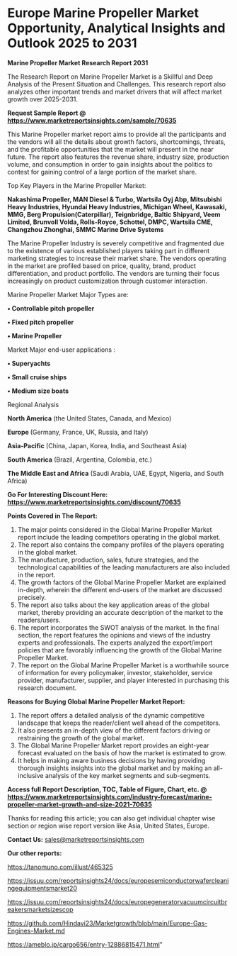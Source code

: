 # Europe Marine Propeller Market Opportunity, Analytical Insights and Outlook 2025 to 2031

<strong>Marine Propeller Market Research Report 2031</strong>

The Research Report on Marine Propeller Market is a Skillful and Deep Analysis of the Present Situation and Challenges. This research report also analyzes other important trends and market drivers that will affect market growth over 2025-2031.

<strong>Request Sample Report @ <a href=https://www.marketreportsinsights.com/sample/70635>https://www.marketreportsinsights.com/sample/70635</a></strong>

This Marine Propeller market report aims to provide all the participants and the vendors will all the details about growth factors, shortcomings, threats, and the profitable opportunities that the market will present in the near future. The report also features the revenue share, industry size, production volume, and consumption in order to gain insights about the politics to contest for gaining control of a large portion of the market share.

Top Key Players in the Marine Propeller Market:

<strong>Nakashima Propeller, MAN Diesel & Turbo, Wartsila Oyj Abp, Mitsubishi Heavy Industries, Hyundai Heavy Industries, Michigan Wheel, Kawasaki, MMG, Berg Propulsion(Caterpillar), Teignbridge, Baltic Shipyard, Veem Limited, Brunvoll Volda, Rolls-Royce, Schottel, DMPC, Wartsila CME, Changzhou Zhonghai, SMMC Marine Drive Systems</strong>

The Marine Propeller Industry is severely competitive and fragmented due to the existence of various established players taking part in different marketing strategies to increase their market share. The vendors operating in the market are profiled based on price, quality, brand, product differentiation, and product portfolio. The vendors are turning their focus increasingly on product customization through customer interaction.

Marine Propeller Market Major Types are:

<strong>• Controllable pitch propeller

• Fixed pitch propeller

• Marine Propeller</strong>

Market Major end-user applications :

<strong>• Superyachts

• Small cruise ships

• Medium size boats</strong>

Regional Analysis

</u><strong><b>North America</b></strong> (the United States, Canada, and Mexico)

<strong><b>Europe </b></strong>(Germany, France, UK, Russia, and Italy)

<strong><b>Asia-Pacific</b></strong> (China, Japan, Korea, India, and Southeast Asia)

<strong><b>South America</b></strong> (Brazil, Argentina, Colombia, etc.)

<strong><b>The Middle East and Africa</b></strong> (Saudi Arabia, UAE, Egypt, Nigeria, and South Africa)

<strong>Go For Interesting Discount Here: <a href=https://www.marketreportsinsights.com/discount/70635>https://www.marketreportsinsights.com/discount/70635</a></strong>

<strong>Points Covered in The Report:</strong>
<ol>
  <li>The major points considered in the Global Marine Propeller Market report include the leading competitors operating in the global market.</li>
  <li>The report also contains the company profiles of the players operating in the global market.</li>
  <li>The manufacture, production, sales, future strategies, and the technological capabilities of the leading manufacturers are also included in the report.</li>
  <li>The growth factors of the Global Marine Propeller Market are explained in-depth, wherein the different end-users of the market are discussed precisely.</li>
  <li>The report also talks about the key application areas of the global market, thereby providing an accurate description of the market to the readers/users.</li>
  <li>The report incorporates the SWOT analysis of the market. In the final section, the report features the opinions and views of the industry experts and professionals. The experts analyzed the export/import policies that are favorably influencing the growth of the Global Marine Propeller Market.</li>
  <li>The report on the Global Marine Propeller Market is a worthwhile source of information for every policymaker, investor, stakeholder, service provider, manufacturer, supplier, and player interested in purchasing this research document.</li>
</ol>
<strong>Reasons for Buying Global Marine Propeller Market Report:</strong>

<ol>
  <li>The report offers a detailed analysis of the dynamic competitive landscape that keeps the reader/client well ahead of the competitors.</li>
  <li>It also presents an in-depth view of the different factors driving or restraining the growth of the global market.</li>
  <li>The Global Marine Propeller Market report provides an eight-year forecast evaluated on the basis of how the market is estimated to grow.</li>
  <li>It helps in making aware business decisions by having providing thorough insights insights into the global market and by making an all-inclusive analysis of the key market segments and sub-segments.</li>
</ol>
<strong>Access full Report Description, TOC, Table of Figure, Chart, etc. @ <a href=https://www.marketreportsinsights.com/industry-forecast/marine-propeller-market-growth-and-size-2021-70635>https://www.marketreportsinsights.com/industry-forecast/marine-propeller-market-growth-and-size-2021-70635</a></strong>


Thanks for reading this article; you can also get individual chapter wise section or region wise report version like Asia, United States, Europe.

<strong>Contact Us:</strong>
sales@marketreportsinsights.com

<strong>Our other reports:</strong>

<a href=https://tanomuno.com/illust/465325>https://tanomuno.com/illust/465325</a>

<a href=https://issuu.com/reportsinsights24/docs/europesemiconductorwafercleaningequipmentsmarket20>https://issuu.com/reportsinsights24/docs/europesemiconductorwafercleaningequipmentsmarket20</a>

<a href=https://issuu.com/reportsinsights24/docs/europegeneratorvacuumcircuitbreakersmarketsizescop>https://issuu.com/reportsinsights24/docs/europegeneratorvacuumcircuitbreakersmarketsizescop</a>

<a href=https://github.com/Hindavi23/Marketgrowth/blob/main/Europe-Gas-Engines-Market.md>https://github.com/Hindavi23/Marketgrowth/blob/main/Europe-Gas-Engines-Market.md</a>

<a href=https://ameblo.jp/cargo656/entry-12886815471.html>https://ameblo.jp/cargo656/entry-12886815471.html</a>"
